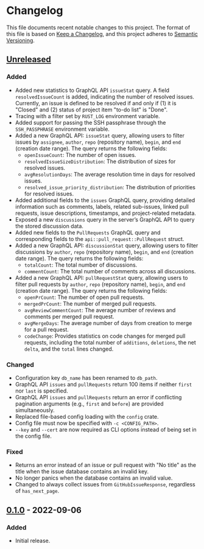 # Changelog

This file documents recent notable changes to this project. The format of this
file is based on [Keep a Changelog](https://keepachangelog.com/en/1.0.0/), and
this project adheres to [Semantic Versioning](https://semver.org/spec/v2.0.0.html).

## [Unreleased]

### Added

- Added new statistics to GraphQL API `issueStat` query. A field
  `resolvedIssueCount` is added, indicating the number of resolved issues.
  Currently, an issue is defined to be resolved if and only if (1) it is
  "Closed" and (2) status of project item "to-do list" is "Done".
- Tracing with a filter set by `RUST_LOG` environment variable.
- Added support for passing the SSH passphrase through the `SSH_PASSPHRASE`
  environment variable.
- Added a new GraphQL API: `issueStat` query, allowing users to filter issues by
  `assignee`, `author`, `repo` (repository name), `begin`, and `end` (creation
  date range). The query returns the following fields:
  - `openIssueCount`: The number of open issues.
  - `resolvedIssueSizeDistribution`: The distribution of sizes for resolved issues.
  - `avgResolutionDays`: The average resolution time in days for resolved issues.
  - `resolved_issue_priority_distribution`: The distribution of priorities for resolved
  issues.
- Added additional fields to the `issues` GraphQL query, providing detailed
  information such as comments, labels, related sub-issues, linked pull
  requests, issue descriptions, timestamps, and project-related metadata.
- Exposed a new `discussions` query in the server’s GraphQL API to query the
  stored discussion data.
- Added new fields to the `PullRequests` GraphQL query and corresponding fields
  to the `api::pull_request::PullRequest` struct.
- Added a new GraphQL API: `discussionStat` query, allowing users to filter
  discussions by `author`, `repo` (repository name), `begin`, and `end`
  (creation date range). The query returns the following fields:
  - `totalCount`: The total number of discussions.
  - `commentCount`: The total number of comments across all discussions.
- Added a new GraphQL API: `pullRequestStat` query, allowing users to filter
  pull requests by `author`, `repo` (repository name), `begin`, and `end`
  (creation date range). The query returns the following fields:
  - `openPrCount`: The number of open pull requests.
  - `mergedPrCount`: The number of merged pull requests.
  - `avgReviewCommentCount`: The average number of reviews and comments per
    merged pull request.
  - `avgMergeDays`: The average number of days from creation to merge for a pull
    request.
  - `codeChange`: Provides statistics on code changes for merged pull requests,
    including the total number of `additions`, `deletions`, the net `delta`, and
    the `total` lines changed.

### Changed

- Configuration key `db_name` has been renamed to `db_path`.
- GraphQL API `issues` and `pullRequests` return 100 items if neither `first`
  nor `last` is specified.
- GraphQL API `issues` and `pullRequests` return an error if conflicting
  pagination arguments (e.g., `first` and `before`) are provided simultaneously.
- Replaced file-based config loading with the `config` crate.
- Config file must now be specified with `-c <CONFIG_PATH>`.
- `--key` and `--cert` are now required as CLI options instead of being set in
  the config file.

### Fixed

- Returns an error instead of an issue or pull request with "No title" as the
  title when the issue database contains an invalid key.
- No longer panics when the database contains an invalid value.
- Changed to always collect issues from `GitHubIssueResponse`, regardless of `has_next_page`.

## [0.1.0] - 2022-09-06

### Added

- Initial release.

[Unreleased]: https://github.com/aicers/github-dashboard-server/compare/0.1.0...main
[0.1.0]: https://github.com/aicers/github-dashboard-server/tree/0.1.0
